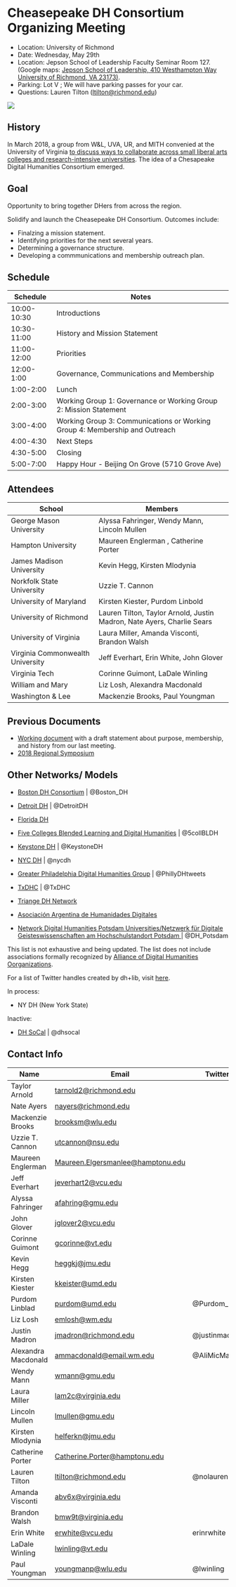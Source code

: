 # Cheasepeake DH Consortium Organizing Meeting


- Location: University of Richmond
- Date: Wednesday, May 29th
- Location:  Jepson School of Leadership Faculty Seminar Room 127. (Google maps: [Jepson School of Leadership,  410 Westhampton Way University of Richmond, VA 23173)](https://www.google.com/maps/place/Jepson+School+of+Leadership+Studies/@37.5784718,-77.5396841,17z/data=!3m1!4b1!4m5!3m4!1s0x89b114985d9f1eeb:0x83808819ad97bd96!8m2!3d37.5784718!4d-77.5374954).
- Parking: Lot V ; We will have parking passes for your car.  
- Questions: Lauren Tilton (ltilton@richmond.edu)

![](https://github.com/nolauren/workshops/blob/master/img/campus.jpg)

##  History   

In March 2018, a group from W&L, UVA, UR, and MITH convenied at the University of Virginia [to discuss ways to collaborate across small liberal arts colleges and research-intensive universities](http://symposium.scholarslab.org/). The idea of a Chesapeake Digital Humanities Consortium emerged.   

## Goal

Opportunity to bring together DHers from across the region. 

Solidify and launch the Cheasepeake DH Consortium. Outcomes include:
- Finalzing a mission statement.
- Identifying priorities for the next several years. 
- Determining a governance structure.
- Developing a commmunications and membership outreach plan.



## Schedule

| Schedule      | Notes         |  
| ------------- |-------------| 
| 10:00-10:30   | Introductions |  
| 10:30-11:00   | History and Mission Statement | 
| 11:00-12:00   | Priorities |
| 12:00-1:00   | Governance, Communications and Membership |
| 1:00-2:00   | Lunch   |  
| 2:00-3:00   |  Working Group 1: Governance or Working Group 2: Mission Statement    |
| 3:00-4:00   |  Working Group 3: Communications or Working Group 4: Membership and Outreach | 
| 4:00-4:30  | Next Steps |
| 4:30-5:00 | Closing |
| 5:00-7:00 |  Happy Hour - Beijing On Grove (5710 Grove Ave) |


## Attendees

| School      | Members         |  
| ------------- |-------------|
| George Mason University | Alyssa Fahringer, Wendy Mann, Lincoln Mullen | 
| Hampton University |  Maureen Englerman , Catherine Porter | 
| James Madison University | Kevin Hegg, Kirsten Mlodynia |
| Norkfolk State University | Uzzie T. Cannon |
| University of Maryland | Kirsten Kiester, Purdom Linbold | 
| University of Richmond |Lauren Tilton, Taylor Arnold, Justin Madron, Nate Ayers, Charlie Sears |
| University of Virginia | Laura Miller, Amanda Visconti, Brandon Walsh |
| Virginia Commonwealth University | Jeff Everhart, Erin White, John Glover | 
| Virginia Tech| Corinne Guimont, LaDale Winling |
| William and Mary | Liz Losh, Alexandra Macdonald | 
| Washington & Lee | Mackenzie Brooks, Paul Youngman  | 




## Previous Documents

- [Working document](https://docs.google.com/document/d/17Mwd7yjL04LtPdb3mXVb_7DfZ4p_dxCcCas4vqiqUSA/edit?usp=sharing) with a draft statement about purpose, membership, and history from our last meeting. 
- [2018 Regional Symposium](http://symposium.scholarslab.org/) 

## Other Networks/ Models

- [Boston DH Consortium](http://bostondh.org/) | @Boston_DH
- [Detroit DH](http://detroitdh.org/) | @DetroitDH
- [Florida DH](https://fldh.org/)
- [Five Colleges Blended Learning and Digital Humanities](5collbldh.org) | @5collBLDH
- [Keystone DH](http://keystonedh.network) | @KeystoneDH
- [NYC DH](https://nycdh.org/) | @nycdh
- [Greater Philadelphia Digital Humanities Group](https://groups.google.com/forum/#!forum/phillydigitalhumanities) | @PhillyDHtweets
- [TxDHC](txdhc.org) | @TxDHC
- [Triange DH Network](http://triangledh.org)

- [Asociación Argentina de Humanidades Digitales](http://aahd.net.ar/)
- [Network Digital Humanities Potsdam Universities/Netzwerk für Digitale Geisteswissenschaften am Hochschulstandort Potsdam ](https://t.co/rXqIpAdNwu) | @DH_Potsdam

This list is not exhaustive and being updated. The list does not include associations formally recognized by [Alliance of Digital Humanities Oorganizations](https://adho.org/). 

For a list of Twitter handles created by dh+lib, visit [here](https://twitter.com/DHandLib/lists/local-dh-groups/members).

In process:
- NY DH (New York State)
 
 Inactive:
 - [DH SoCal](http://dhsocal.blogspot.com/) | @dhsocal
 
 ## Contact Info
 
 
| Name      | Email         |  Twitter |
| ------------- |-------------|-------------|
| Taylor Arnold | tarnold2@richmond.edu | 
| Nate Ayers | nayers@richmond.edu | 
| Mackenzie Brooks  | brooksm@wlu.edu | 
| Uzzie T. Cannon | utcannon@nsu.edu | 
| Maureen Englerman | Maureen.Elgersmanlee@hamptonu.edu |
| Jeff Everhart |  jeverhart2@vcu.edu | 
| Alyssa Fahringer | afahring@gmu.edu |
| John Glover | jglover2@vcu.edu |
| Corinne Guimont  | gcorinne@vt.edu | 
| Kevin Hegg | heggkj@jmu.edu |
| Kirsten Kiester | kkeister@umd.edu | 
| Purdom Linblad | purdom@umd.edu| @Purdom_L | 
| Liz Losh | emlosh@wm.edu |
| Justin Madron | jmadron@richmond.edu | @justinmadron | 
| Alexandra Macdonald | ammacdonald@email.wm.edu | @AliMicMac | 
| Wendy Mann | wmann@gmu.edu | 
| Laura Miller | lam2c@virginia.edu |
| Lincoln Mullen | lmullen@gmu.edu | 
| Kirsten Mlodynia | helferkn@jmu.edu |
| Catherine Porter| Catherine.Porter@hamptonu.edu | 
| Lauren Tilton  | ltilton@richmond.edu |  @nolauren | 
| Amanda Visconti | abv6x@virginia.edu | 
| Brandon Walsh | bmw9t@virginia.edu | 
| Erin White | erwhite@vcu.edu | erinrwhite | 
| LaDale Winling | lwinling@vt.edu  | 
| Paul Youngman | youngmanp@wlu.edu | @lwinling | 
